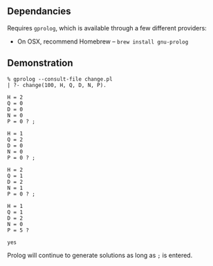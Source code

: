 ## Dependancies
Requires `gprolog`, which is available through a few different providers:
* On OSX, recommend Homebrew – `brew install gnu-prolog`

## Demonstration

```
% gprolog --consult-file change.pl
| ?- change(100, H, Q, D, N, P).

H = 2
Q = 0
D = 0
N = 0
P = 0 ? ;

H = 1
Q = 2
D = 0
N = 0
P = 0 ? ;

H = 2
Q = 1
D = 2
N = 1
P = 0 ? ;

H = 1
Q = 1
D = 2
N = 0
P = 5 ?

yes
```

Prolog will continue to generate solutions as long as `;` is entered.
